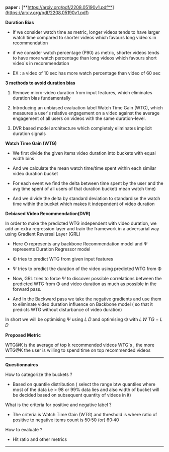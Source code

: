 **paper :**
[**https://arxiv.org/pdf/2208.05190v1.pdf**](https://arxiv.org/pdf/2208.05190v1.pdf)

**Duration Bias**

- If we consider watch time as metric, longer videos tends to have
  larger watch time compared to shorter videos which favours long
  video\`s in recommendation

- if we consider watch percentage (P90) as metric, shorter videos tends
  to have more watch percentage than long videos which favours short
  video\`s in recommendation

- EX : a video of 10 sec has more watch percentage than video of 60 sec

**3 methods to avoid duration bias**

1.  Remove micro-video duration from input features, which eliminates
    duration bias fundamentally

2.  Introducing an unbiased evaluation label Watch Time Gain (WTG),
    which measures a user's relative engagement on a video against the
    average engagement of all users on videos with the same
    duration-level.

3.  DVR based model architecture which completely eliminates implicit
    duration signals

**Watch Time Gain (WTG)**

- We first divide the given items video duration into buckets with equal
  width bins

- And we calculate the mean watch time/time spent within each similar
  video duration bucket

- For each event we find the delta between time spent by the user and
  the avg time spent of all users of that duration bucket( mean watch
  time)

- And we divide the delta by standard deviation to standardise the watch
  time within the bucket which makes it independent of video duration

**Debiased Video Recommendation(DVR)**

In order to make the predicted WTG independent with video duration, we
add an extra regression layer and train the framework in a adversarial
way using Gradient Reversal Layer (GRL)

- Here Φ represents any backbone Recommendation model and Ψ represents
  Duration Regressor model

- Φ tries to predict WTG from given input features

- Ψ tries to predict the duration of the video using predicted WTG from
  Φ

- Now, GRL tries to force Ψ to discover possible correlations between
  the predicted WTG from Φ and video duration as much as possible in the
  forward pass.

- And In the Backward pass we take the negative gradients and use them
  to eliminate video duration influence on Backbone model ( so that it
  predicts WTG without disturbance of video duration)

In short we will be optimising Ψ using 𝐿 𝐷 and optimising Φ with 𝐿 𝑊 𝑇𝐺
− 𝐿 𝐷

**Proposed Metric**

WTG@K is the average of top k recommended videos WTG\`s , the more WTG@K
the user is willing to spend time on top recommended videos

------------------------------------------------------------------------

**Questionnaires**

How to categorize the buckets ?

- Based on quantile distribution ( select the range btw quantiles where
  most of the data i.e \> 98 or 99% data lies and also width of bucket
  will be decided based on subsequent quantity of videos in it)

What is the criteria for positive and negative label ?

- The criteria is Watch Time Gain (WTG) and threshold is where ratio of
  positive to negative items count is 50:50 (or) 60:40

How to evaluate ?

- Hit ratio and other metrics

------------------------------------------------------------------------
